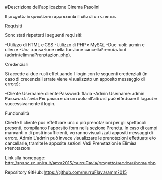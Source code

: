 #Descrizione dell'applicazione Cinema Pasolini

Il progetto in questione rappresenta il sito di un cinema.

Requisiti

Sono stati rispettati i seguenti requisiti:

-Utilizzo di HTML e CSS
-Utilizzo di PHP e MySQL
-Due ruoli: admin e cliente
-Una transazione nella funzione cancellaPrenotazioni (admin/eliminaPrenotazioni.php).

Credenziali

Si accede ai due ruoli effettuando il login con le seguenti credenziali (in caso di credenziali errate viene visualizzato un apposito messaggio di errore):

-Cliente
Username: cliente
Password: flavia
-Admin
Username: admin
Password: flavia
Per passare da un ruolo all'altro si può effettuare il logout e successivamente il login.

Funzionalità

Cliente
Il cliente può effettuare una o più prenotazioni per gli spettacoli presenti, compilando l'apposito form nella sezione Prenota.
In caso di campi mancanti o di posti insufficienti, verranno visualizzati appositi messaggi di errore.
Admin
L'admin può invece visualizzare le prenotazioni effettuate e/o cancellarle, tramite le apposite sezioni Vedi Prenotazioni e Elimina Prenotazioni

Link alla homepage:
http://spano.sc.unica.it/amm2015/murruFlavia/progetto/services/home.php

Repository GitHub:
https://github.com/murruFlavia/amm2015
